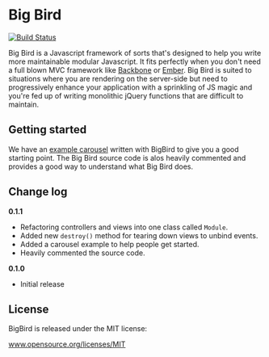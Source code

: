 # Big Bird 

[![Build Status](https://travis-ci.org/madebymany/bigbird.png?branch=master)](https://travis-ci.org/madebymany/bigbird/)

Big Bird is a Javascript framework of sorts that's designed to help you write more maintainable modular Javascript. It fits perfectly when you don't need a full blown MVC framework like [Backbone](http://backbgonejs.org) or [Ember](http://emberjs.com). Big Bird is suited to situations where you are rendering on the server-side but need to progressively enhance your application with a sprinkling of JS magic and you're fed up of writing monolithic jQuery functions that are difficult to maintain. 

## Getting started

We have an [example carousel](https://github.com/madebymany/bigbird/tree/master/examples/carousel/) written with BigBird to give you a good starting point. The Big Bird source code is alos heavily commented and provides a good way to understand what Big Bird does. 

## Change log

__0.1.1__
- Refactoring controllers and views into one class called ``Module``.
- Added new ``destroy()`` method for tearing down views to unbind events.
- Added a carousel example to help people get started.
- Heavily commented the source code.

__0.1.0__
- Initial release

## License

BigBird is released under the MIT license:

www.opensource.org/licenses/MIT